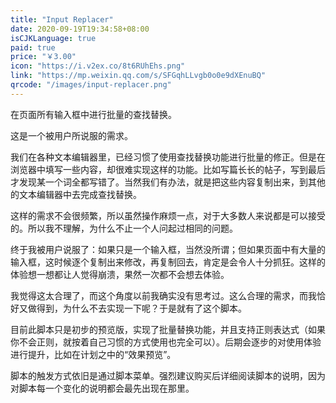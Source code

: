 ```yaml
---
title: "Input Replacer"
date: 2020-09-19T19:34:58+08:00
isCJKLanguage: true
paid: true
price: "￥3.00"
icon: "https://i.v2ex.co/8t6RUhEhs.png"
link: "https://mp.weixin.qq.com/s/SFGqhLLvgb0o0e9dXEnuBQ"
qrcode: "/images/input-replacer.png"
---
```


在页面所有输入框中进行批量的查找替换。

<!--more-->

这是一个被用户所说服的需求。

我们在各种文本编辑器里，已经习惯了使用查找替换功能进行批量的修正。但是在浏览器中填写一些内容，却很难实现这样的功能。比如写篇长长的帖子，写到最后才发现某一个词全都写错了。当然我们有办法，就是把这些内容复制出来，到其他的文本编辑器中去完成查找替换。

这样的需求不会很频繁，所以虽然操作麻烦一点，对于大多数人来说都是可以接受的。所以我不理解，为什么不止一个人问起过相同的问题。

终于我被用户说服了：如果只是一个输入框，当然没所谓；但如果页面中有大量的输入框，这时候逐个复制出来修改，再复制回去，肯定是会令人十分抓狂。这样的体验想一想都让人觉得崩溃，果然一次都不会想去体验。

我觉得这太合理了，而这个角度以前我确实没有思考过。这么合理的需求，而我恰好又做得到，为什么不去实现一下呢？于是就有了这个脚本。

目前此脚本只是初步的预览版，实现了批量替换功能，并且支持正则表达式（如果你不会正则，就按着自己习惯的方式使用也完全可以）。后期会逐步的对使用体验进行提升，比如在计划之中的“效果预览”。

脚本的触发方式依旧是通过脚本菜单。强烈建议购买后详细阅读脚本的说明，因为对脚本每一个变化的说明都会最先出现在那里。